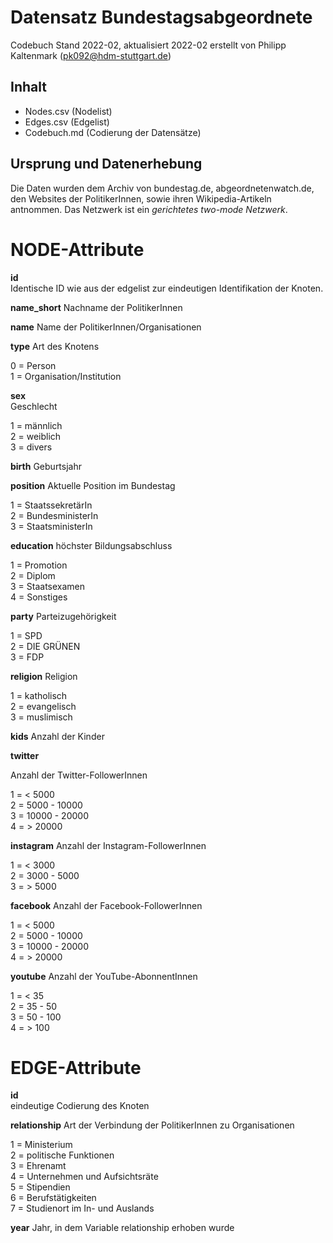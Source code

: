 # Datensatz Bundestagsabgeordnete #
Codebuch Stand 2022-02, aktualisiert 2022-02
erstellt von Philipp Kaltenmark (pk092@hdm-stuttgart.de)

## Inhalt
- Nodes.csv (Nodelist)
- Edges.csv (Edgelist)
- Codebuch.md (Codierung der Datensätze)

## Ursprung und Datenerhebung

Die Daten wurden dem Archiv von bundestag.de, abgeordnetenwatch.de, den Websites der PolitikerInnen, sowie ihren Wikipedia-Artikeln antnommen.
Das Netzwerk ist ein *gerichtetes two-mode Netzwerk*.


# NODE-Attribute  
  
**id**  
Identische ID wie aus der edgelist zur eindeutigen Identifikation der Knoten.


**name_short**
Nachname der PolitikerInnen


**name**
Name der PolitikerInnen/Organisationen

**type**
Art des Knotens

0 = Person    
1 = Organisation/Institution     

**sex**    
Geschlecht

1 = männlich       
2 = weiblich    
3 = divers    

  
**birth**
Geburtsjahr


**position**
Aktuelle Position im Bundestag

1 = StaatssekretärIn      
2 = BundesministerIn        
3 = StaatsministerIn     


**education**
höchster Bildungsabschluss

1 = Promotion     
2 = Diplom       
3 = Staatsexamen     
4 = Sonstiges       


**party**
Parteizugehörigkeit

1 = SPD      
2 = DIE GRÜNEN      
3 = FDP       


**religion**
Religion

1 = katholisch        
2 = evangelisch       
3 = muslimisch       


**kids**
Anzahl der Kinder


**twitter**

Anzahl der Twitter-FollowerInnen

1 = < 5000       
2 = 5000 - 10000      
3 = 10000 - 20000       
4 = > 20000       


**instagram**
Anzahl der Instagram-FollowerInnen

1 = < 3000             
2 = 3000 - 5000       
3 = > 5000           


**facebook**
Anzahl der Facebook-FollowerInnen

1 = < 5000            
2 = 5000 - 10000      
3 = 10000 - 20000      
4 = > 20000     


**youtube**
Anzahl der YouTube-AbonnentInnen

1 = < 35      
2 = 35 - 50         
3 = 50 - 100    
4 = > 100     



# EDGE-Attribute

**id**  
eindeutige Codierung des Knoten


**relationship**
Art der Verbindung der PolitikerInnen zu Organisationen

1 = Ministerium       
2 = politische Funktionen     
3 = Ehrenamt      
4 = Unternehmen und Aufsichtsräte        
5 = Stipendien       
6 = Berufstätigkeiten          
7 = Studienort im In- und Auslands       


**year**
Jahr, in dem Variable relationship erhoben wurde

##
